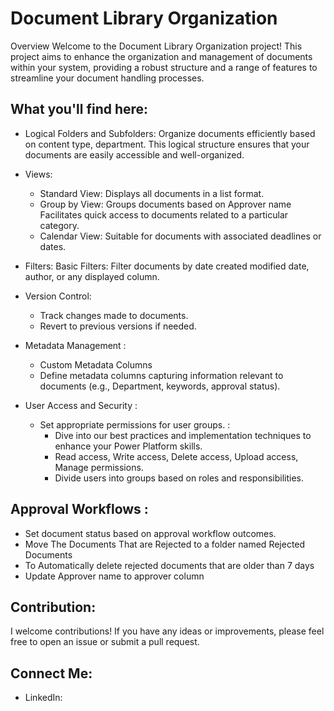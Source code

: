 # Document Library Organization 
Overview 
Welcome to the Document Library Organization project! This project aims to enhance the organization and management of documents within your system, providing a robust structure and a range of features to streamline your document handling processes. 

## What you'll find here:

- Logical Folders and Subfolders:
           Organize documents efficiently based on content type, department.
           This logical structure ensures that your documents are easily accessible and well-organized. 
- Views:
   - Standard View:
          Displays all documents in a list format.
   - Group by View:
         Groups documents based on Approver name 
         Facilitates quick access to documents related to a particular category.
  - Calendar View:
         Suitable for documents with associated deadlines or dates. 

- Filters:
   Basic Filters: Filter documents by date created modified date, author, or any displayed column. 
- Version Control:
     - Track changes made to documents. 
     - Revert to previous versions if needed.

- Metadata Management :
   - Custom Metadata Columns
   - Define metadata columns capturing information relevant to documents (e.g., Department, keywords, approval status). 

- User Access and Security :
   - Set appropriate permissions for user groups. :
     - Dive into our best practices and implementation techniques to enhance your Power Platform skills.
     - Read access, Write access, Delete access, Upload access, Manage permissions.
     - Divide users into groups based on roles and responsibilities. 

## Approval Workflows : 
  - Set document status based on approval workflow outcomes. 
  - Move The Documents That are Rejected to a folder named Rejected Documents 
  - To Automatically delete rejected documents that are older than 7 days
  - Update Approver name to approver column  


## Contribution:
  I welcome contributions! If you have any ideas or improvements, please feel free to open an issue or submit a pull request. 

## Connect Me:

- LinkedIn: 




